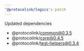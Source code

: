 ```yaml
---
'@protocolink/logics': patch
---
```


Updated dependencies
- @protocolink/common@0.3.5
- @protocolink/core@0.4.5
- @protocolink/test-helpers@0.3.4
